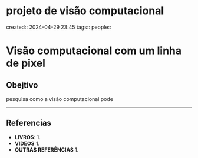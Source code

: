# projeto de visão computacional
created:: 2024-04-29 23:45
tags::
people::

# Visão computacional com um linha de pixel
## Obejtivo
pesquisa como a visão computacional pode

---
## Referencias
- **LIVROS**:
	1. 
- **VIDEOS**
	1. 
- **OUTRAS REFERÊNCIAS**
	1. 